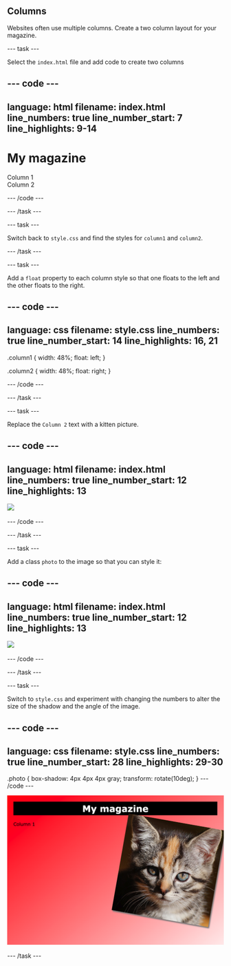 ## Columns

Websites often use multiple columns. Create a two column layout for your magazine.

--- task ---

Select the `index.html` file and add code to create two columns 

--- code ---
---
language: html
filename: index.html
line_numbers: true
line_number_start: 7
line_highlights: 9-14
---
<body>
<h1>My magazine</h1>
<div class="column1">
	Column 1
</div>
<div class="column2">
	Column 2
</div>
</body>

--- /code ---

--- /task ---

--- task ---

Switch back to `style.css` and find the styles for `column1` and `column2`.

--- /task ---

--- task ---

Add a `float` property to each column style so that one floats to the left and the other floats to the right.

--- code ---
---
language: css
filename: style.css
line_numbers: true
line_number_start: 14
line_highlights: 16, 21
---
.column1 {
    width: 48%;
	float: left;
}

.column2 {
    width: 48%;
	float: right;
}

--- /code ---

--- /task ---

--- task ---

Replace the `Column 2` text with a kitten picture.

--- code ---
---
language: html
filename: index.html
line_numbers: true
line_number_start: 12
line_highlights: 13
---
<div class="column2">
	<img src="kitten.jpg">
</div>
</body>

--- /code ---

--- /task ---

--- task ---

Add a class `photo` to the image so that you can style it:

--- code ---
---
language: html
filename: index.html
line_numbers: true
line_number_start: 12
line_highlights: 13
---
<div class="column2">
	<img src="kitten.jpg" class="photo">
</div>
</body>

--- /code ---

--- /task ---

--- task ---

Switch to `style.css` and experiment with changing the numbers to alter the size of the shadow and the angle of the image.

--- code ---
---
language: css
filename: style.css
line_numbers: true
line_number_start: 28
line_highlights: 29-30
---
.photo {
    box-shadow: 4px 4px 4px gray;
    transform: rotate(10deg);
}
--- /code ---

![A webpage with a red gradient background and two columns. There is a picture of a kitten in the right column, with a drop shadow and at an angle](images/angled_kitten.png)

--- /task ---

